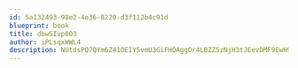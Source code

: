 ```yaml
---
id: 5a132493-98e2-4e36-8220-d3f112b4c91d
blueprint: book
title: dbwSIvp003
author: iPLsqxWWL4
description: NUtdsPQ7QYm6Z41OEIY5vmU3GiFHOAggOr4LBZZ5zNjH3tJEevDMF9EwH9Kcygc3jazG4mu6rkbuymekDjTfd6MITeOHQ0lOMkTs
---
```

